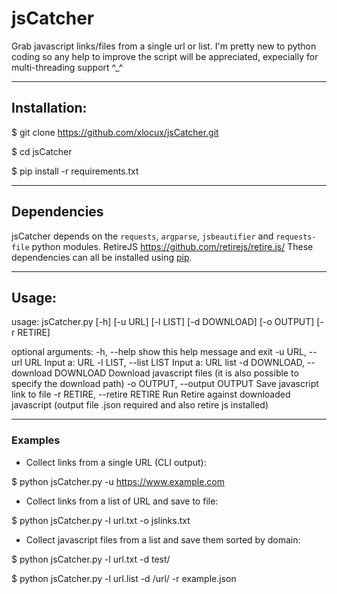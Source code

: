 # jsCatcher
Grab javascript links/files from a single url or list. 
I'm pretty new to python coding so any help to improve the script will be appreciated, expecially for multi-threading support ^_^

-----------------------------------------------------------------------

## Installation:

$ git clone https://github.com/xlocux/jsCatcher.git

$ cd jsCatcher

$ pip install -r requirements.txt

------------------------------------------------------------------------

## Dependencies

jsCatcher depends on the `requests`, `argparse`, `jsbeautifier` and `requests-file` python modules. 
RetireJS https://github.com/retirejs/retire.js/
These dependencies can all be installed using [pip](https://pypi.python.org/pypi/pip).

-------------------------------------------------------------------------

## Usage:


usage: jsCatcher.py [-h] [-u URL] [-l LIST] [-d DOWNLOAD] [-o OUTPUT]
                    [-r RETIRE]

optional arguments:
  -h, --help            show this help message and exit
  -u URL, --url URL     Input a: URL
  -l LIST, --list LIST  Input a: URL list
  -d DOWNLOAD, --download DOWNLOAD
                        Download javascript files (it is also possible to
                        specify the download path)
  -o OUTPUT, --output OUTPUT
                        Save javascript link to file
  -r RETIRE, --retire RETIRE
                        Run Retire against downloaded javascript (output file
                        .json required and also retire js installed)

  ------------------------------------------------------------------------
  
  ### Examples

* Collect links from a single URL (CLI output):

 $ python jsCatcher.py -u https://www.example.com

* Collect links from a list of URL and save to file:

 $ python jsCatcher.py -l url.txt -o jslinks.txt

* Collect javascript files from a list and save them sorted by domain:

 $ python jsCatcher.py -l url.txt -d test/

 $ python jsCatcher.py -l url.list -d /url/ -r example.json
